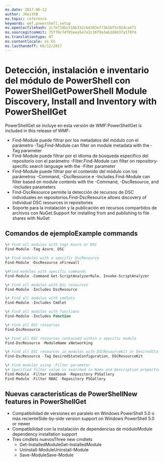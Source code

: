 ```yaml
---
ms.date: 2017-06-12
author: JKeithB
ms.topic: reference
keywords: wmf,powershell,setup
ms.openlocfilehash: 2c7e718bc518b332cb4303ef73b1bf5c924ca471
ms.sourcegitcommit: 75f70c7df01eea5e7a2c16f9a3ab1dd437a1f8fd
ms.translationtype: HT
ms.contentlocale: es-ES
ms.lasthandoff: 06/12/2017
---
```

# <a name="powershell-module-discovery-install-and-inventory-with-powershellget"></a><span data-ttu-id="5f1fc-102">Detección, instalación e inventario del módulo de PowerShell con PowerShellGet</span><span class="sxs-lookup"><span data-stu-id="5f1fc-102">PowerShell Module Discovery, Install and Inventory with PowerShellGet</span></span>
 
<span data-ttu-id="5f1fc-103">PowerShellGet se incluye en esta versión de WMF:</span><span class="sxs-lookup"><span data-stu-id="5f1fc-103">PowerShellGet is included in this release of WMF:</span></span>
-   <span data-ttu-id="5f1fc-104">Find-Module puede filtrar por los metadatos del módulo con el parámetro -Tag.</span><span class="sxs-lookup"><span data-stu-id="5f1fc-104">Find-Module can filter on module metadata with the -Tag parameter</span></span>
-   <span data-ttu-id="5f1fc-105">Find-Module puede filtrar por el idioma de búsqueda específico del repositorio con el parámetro -Filter.</span><span class="sxs-lookup"><span data-stu-id="5f1fc-105">Find-Module can filter on repository-specific search language with the -Filter parameter</span></span>
-   <span data-ttu-id="5f1fc-106">Find-Module puede filtrar por el contenido del módulo con los parámetros -Command, -DscResource e -Includes.</span><span class="sxs-lookup"><span data-stu-id="5f1fc-106">Find-Module can filter based on module contents with the -Command, -DscResource, and -Includes parameters</span></span>
-   <span data-ttu-id="5f1fc-107">Find-DscResource permite la detección de recursos de DSC individuales en repositorios.</span><span class="sxs-lookup"><span data-stu-id="5f1fc-107">Find-DscResource allows discovery of individual DSC resources in repositories</span></span>
-   <span data-ttu-id="5f1fc-108">Soporte para la instalación y la publicación en recursos compartidos de archivos con NuGet.</span><span class="sxs-lookup"><span data-stu-id="5f1fc-108">Support for installing from and publishing to file shares with NuGet</span></span>

## <a name="example-commands"></a><span data-ttu-id="5f1fc-109">Comandos de ejemplo</span><span class="sxs-lookup"><span data-stu-id="5f1fc-109">Example commands</span></span>
```powershell
\# Find all modules with tags Azure or DSC
Find-Module -Tag Azure, DSC

\# Find modules with a specific DscResource
Find-Module -DscResource xFirewall

\#Find modules with specific commands
Find-Module -Command Get-ScriptAnalyzerRule, Invoke-ScriptAnalyzer

\# Find all modules with Dsc resources
Find-Module -Includes DscResource

\# Find all modules with cmdlets
Find-Module -Includes Cmdlet

\# Find all modules with functions
Find-Module -Includes Function

\# Find all DSC resources
Find-DscResource

\# Find all DSC resources contained within a specific module
Find-DscResource -ModuleName xNetworking

\# Find all DSC resources in modules with DSCResourceKit or DesiredStateConfiguration
Find-DscResource -Tag DesiredStateConfiguration, DSCResourceKit

\# Find modules using -Filter parameter
\# Specified filter value is searched in Name and Description properties
Find-Module -Filter Cookbook -Repository PSGallery
Find-Module -Filter RBAC -Repository PSGallery
```

## <a name="new-features-in-powershellget"></a><span data-ttu-id="5f1fc-110">Nuevas características de PowerShell</span><span class="sxs-lookup"><span data-stu-id="5f1fc-110">New features in PowerShellGet</span></span>
-   <span data-ttu-id="5f1fc-111">Compatibilidad de versiones en paralelo en Windows PowerShell 5.0 o más reciente</span><span class="sxs-lookup"><span data-stu-id="5f1fc-111">Side-by-side version support on Windows PowerShell 5.0 or newer</span></span>
-   <span data-ttu-id="5f1fc-112">Compatibilidad con la instalación de dependencias de módulo</span><span class="sxs-lookup"><span data-stu-id="5f1fc-112">Module dependency installation support</span></span>
-   <span data-ttu-id="5f1fc-113">Tres cmdlets nuevos</span><span class="sxs-lookup"><span data-stu-id="5f1fc-113">Three new cmdlets</span></span>
    -   <span data-ttu-id="5f1fc-114">Get-InstalledModule</span><span class="sxs-lookup"><span data-stu-id="5f1fc-114">Get-InstalledModule</span></span>
    -   <span data-ttu-id="5f1fc-115">Uninstall-Module</span><span class="sxs-lookup"><span data-stu-id="5f1fc-115">Uninstall-Module</span></span>
    -   <span data-ttu-id="5f1fc-116">Save-Module</span><span class="sxs-lookup"><span data-stu-id="5f1fc-116">Save-Module</span></span>
    
